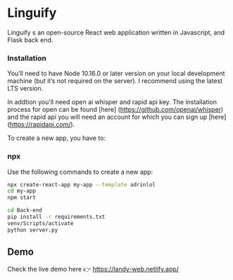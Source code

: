 # Linguify
Linguify s an open-source React web application written in Javascript, and Flask back end.

### Installation

You’ll need to have Node 10.16.0 or later version on your local development machine (but it’s not required on the server). I recommend using the latest LTS version.

In addtion you'll need open ai whisper and rapid api key. The installation process for 
open can be found [here] (https://github.com/openai/whisper) and the rapid api you will need an account for which you can sign up [here] (https://rapidapi.com/).


To create a new app, you have to:

### npx

Use the following commands to create a new app:

```sh
npx create-react-app my-app --template adrinlol
cd my-app
npm start

cd Back-end
pip install -r requirements.txt
venv/Scripts/activate
python server.py
```

## Demo

Check the live demo here 👉️ https://landy-web.netlify.app/
